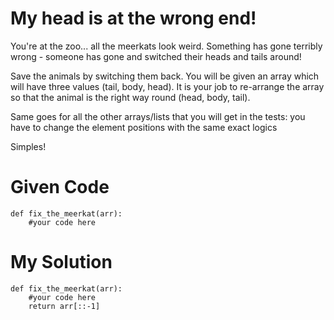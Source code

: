 # My head is at the wrong end!

You're at the zoo... all the meerkats look weird. Something has gone terribly wrong - someone has gone and switched their heads and tails around!

Save the animals by switching them back. You will be given an array which will have three values (tail, body, head). It is your job to re-arrange the array so that the animal is the right way round (head, body, tail).

Same goes for all the other arrays/lists that you will get in the tests: you have to change the element positions with the same exact logics

Simples!

# Given Code

```{python}
def fix_the_meerkat(arr):
    #your code here
```

# My Solution

```{python}
def fix_the_meerkat(arr):
    #your code here
    return arr[::-1]
```
